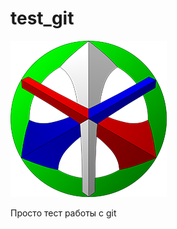 # test_git

![Logo](https://raw.githubusercontent.com/RusaDrako/test_git/master/logo_250.png "RusaDrako")

Просто тест работы c git
